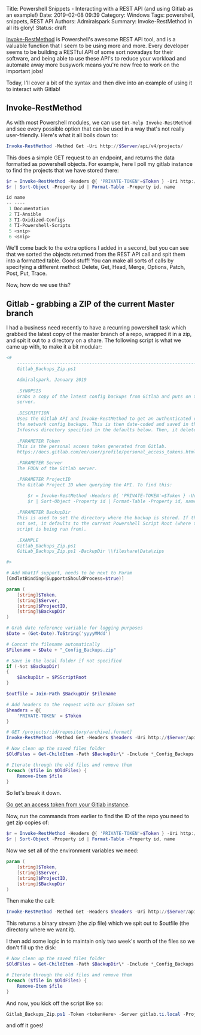 Title: Powershell Snippets - Interacting with a REST API (and using Gitlab as an example!)
Date: 2019-02-08 09:39
Category: Windows
Tags: powershell, snippets, REST API
Authors: Admiralspark
Summary: Invoke-RestMethod in all its glory!
Status: draft

[Invoke-RestMethod](https://docs.microsoft.com/en-us/powershell/module/microsoft.powershell.utility/invoke-restmethod?view=powershell-6) is Powershell's awesome REST API tool, and is a valuable function that I seem to be using more and more. Every developer seems to be building a RESTful API of some sort nowadays for their software, and being able to use these API's to reduce your workload and automate away more busywork means you're now free to work on the important jobs!

Today, I'll cover a bit of the syntax and then dive into an example of using it to interact with Gitlab!

## Invoke-RestMethod

As with most Powershell modules, we can use `Get-Help Invoke-RestMethod` and see every possible option that can be used in a way that's not really user-friendly. Here's what it all boils down to:

```powershell
Invoke-RestMethod -Method Get -Uri http://$Server/api/v4/projects/ 
```

This does a simple GET request to an endpoint, and returns the data formatted as powershell objects. For example, here I poll my gitlab instance to find the projects that we have stored there:

```powershell
$r = Invoke-RestMethod -Headers @{ 'PRIVATE-TOKEN'=$Token } -Uri http://$Server/api/v4/projects/
$r | Sort-Object -Property id | Format-Table -Property id, name

id name
-- ----
 1 Documentation
 2 TI-Ansible
 3 TI-Oxidized-Configs
 4 TI-Powershell-Scripts
 5 <snip>
 6 <snip>
```

We'll come back to the extra options I added in a second, but you can see that we sorted the objects returned from the REST API call and spit them into a formatted table. Good stuff! You can make all sorts of calls by specifying a different method: Delete, Get, Head, Merge, Options, Patch, Post, Put, Trace. 

Now, how do we use this?

## Gitlab - grabbing a ZIP of the current Master branch

I had a business need recently to have a recurring powershell task which grabbed the latest copy of the master branch of a repo, wrapped it in a zip, and spit it out to a directory on a share. The following script is what we came up with, to make it a bit modular:

```powershell
<# 
    ---------------------------------------------------------------------------
    Gitlab_Backups_Zip.ps1

    Admiralspark, January 2019
    
    .SYNOPSIS
    Grabs a copy of the latest config backups from Gitlab and puts on the
    server. 
    
    .DESCRIPTION
    Uses the Gitlab API and Invoke-RestMethod to get an authenticated copy of
    the network config backups. This is then date-coded and saved in the 
    Infosrvs directory specified in the defaults below. Then, it deletes any of them older than 2 weeks.
   
    .PARAMETER Token
    This is the personal access token generated from Gitlab.
    https://docs.gitlab.com/ee/user/profile/personal_access_tokens.html

    .PARAMETER Server
    The FQDN of the Gitlab server.

    .PARAMETER ProjectID
    The Gitlab Project ID when querying the API. To find this:

        $r = Invoke-RestMethod -Headers @{ 'PRIVATE-TOKEN'=$Token } -Uri http://$Server/api/v4/projects/
        $r | Sort-Object -Property id | Format-Table -Property id, name
    
    .PARAMETER BackupDir
    This is used to set the directory where the backup is stored. If this is
    not set, it defaults to the current Powershell Script Root (where the
    script is being run from).
    
    .EXAMPLE
    Gitlab_Backups_Zip.ps1
    GitLab_Backups_Zip.ps1 -BackupDir \\fileshare\Data\zips

#>

# Add WhatIf support, needs to be next to Param
[CmdletBinding(SupportsShouldProcess=$true)] 

param (
    [string]$Token,
    [string]$Server,
    [string]$ProjectID,
    [string]$BackupDir
)

# Grab date reference variable for logging purposes
$Date = (Get-Date).ToString('yyyyMMdd')

# Concat the filename automatically
$Filename = $Date + "_Config_Backups.zip"

# Save in the local folder if not specified
if (-Not $BackupDir) 
{
    $BackupDir = $PSScriptRoot
} 

$outfile = Join-Path $BackupDir $Filename

# Add headers to the request with our $Token set
$headers = @{
    'PRIVATE-TOKEN' = $Token
}

# GET /projects/:id/repository/archive[.format]
Invoke-RestMethod -Method Get -Headers $headers -Uri http://$Server/api/v4/projects/$projectID/repository/archive.zip -OutFile $outfile

# Now clean up the saved files folder
$OldFiles = Get-ChildItem -Path $BackupDir\* -Include *_Config_Backups.zip | Where-Object {$_.lastwritetime -lt (get-date).adddays(-14)}

# Iterate through the old files and remove them
foreach ($file in $OldFiles) {
    Remove-Item $file
}
```

So let's break it down. 

[Go get an access token from your Gitlab instance](https://docs.gitlab.com/ee/user/profile/personal_access_tokens.html).

Now, run the commands from earlier to find the ID of the repo you need to get zip copies of:

```powershell
$r = Invoke-RestMethod -Headers @{ 'PRIVATE-TOKEN'=$Token } -Uri http://$Server/api/v4/projects/
$r | Sort-Object -Property id | Format-Table -Property id, name
```

Now we set all of the environment variables we need:

```powershell
param (
    [string]$Token,
    [string]$Server,
    [string]$ProjectID,
    [string]$BackupDir
)
```

Then make the call:

```powershell
Invoke-RestMethod -Method Get -Headers $headers -Uri http://$Server/api/v4/projects/$projectID/repository/archive.zip -OutFile $outfile
```

This returns a binary stream (the zip file) which we spit out to $outfile (the directory where we want it). 

I then add some logic in to maintain only two week's worth of the files so we don't fill up the disk:

```powershell
# Now clean up the saved files folder
$OldFiles = Get-ChildItem -Path $BackupDir\* -Include *_Config_Backups.zip | Where-Object {$_.lastwritetime -lt (get-date).adddays(-14)}

# Iterate through the old files and remove them
foreach ($file in $OldFiles) {
    Remove-Item $file
}
```

And now, you kick off the script like so:

```powershell
Gitlab_Backups_Zip.ps1 -Token <tokenHere> -Server gitlab.ti.local -ProjectID 3 -BackupDir "\\datatub\share\backups"
```

and off it goes!
